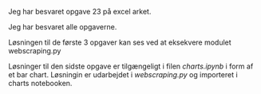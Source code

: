 Jeg har besvaret opgave 23 på excel arket.

Jeg har besvaret alle opgaverne.

Løsningen til de første 3 opgaver kan ses ved at eksekvere modulet webscraping.py

Løsninger til den sidste opgave er tilgængeligt i filen *charts.ipynb* i form af et bar chart. Løsningin er udarbejdet i *webscraping.py* og importeret i charts notebooken.
